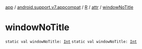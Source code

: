 [app](../../../index.md) / [android.support.v7.appcompat](../../index.md) / [R](../index.md) / [attr](index.md) / [windowNoTitle](.)

# windowNoTitle

`static val windowNoTitle: `[`Int`](https://kotlinlang.org/api/latest/jvm/stdlib/kotlin/-int/index.html)
`static val windowNoTitle: `[`Int`](https://kotlinlang.org/api/latest/jvm/stdlib/kotlin/-int/index.html)